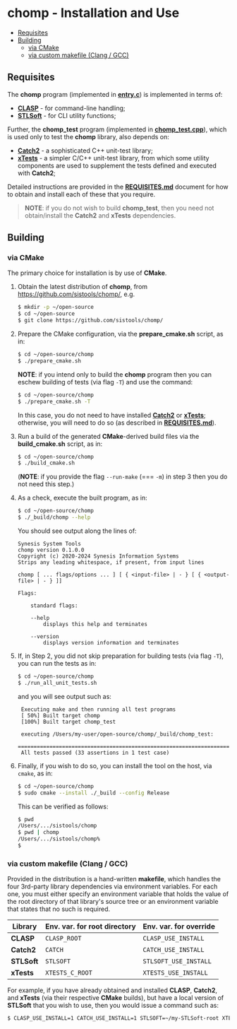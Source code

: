 # chomp - Installation and Use <!-- omit in toc -->


- [Requisites](#requisites)
- [Building](#building)
  - [via CMake](#via-cmake)
  - [via custom makefile (Clang / GCC)](#via-custom-makefile-clang--gcc)


## Requisites

The **chomp** program (implemented in [**entry.c**](./entry.c)) is implemented in terms of:

* [**CLASP**](https://github.com/synesissoftware/CLASP) - for command-line handling;
* [**STLSoft**](https://github.com/synesissoftware/STLSoft-1.10) - for CLI utility functions;

Further, the **chomp_test** program (implemented in [**chomp_test.cpp**](./chomp_test.cpp)), which is used only to test the **chomp** library, also depends on:

* [**Catch2**](https://github.com/catchorg/Catch2) - a sophisticated C++ unit-test library;
* [**xTests**](https://github.com/synesissoftware/xTests) - a simpler C/C++ unit-test library, from which some utility components are used to supplement the tests defined and executed with **Catch2**;

Detailed instructions are provided in the [**REQUISITES.md**](./REQUISITES.md) document for how to obtain and install each of these that you require.

> **NOTE**: if you do not wish to build **chomp_test**, then you need not obtain/install the **Catch2** and **xTests** dependencies.


## Building

### via CMake

The primary choice for installation is by use of **CMake**.

1. Obtain the latest distribution of **chomp**, from
   https://github.com/sistools/chomp/, e.g.

    ```bash
    $ mkdir -p ~/open-source
    $ cd ~/open-source
    $ git clone https://github.com/sistools/chomp/
    ```

2. Prepare the CMake configuration, via the **prepare_cmake.sh** script, as
   in:

    ```bash
    $ cd ~/open-source/chomp
    $ ./prepare_cmake.sh
    ```

   **NOTE**: if you intend only to build the **chomp** program then you can eschew building of tests (via flag `-T`) and use the command:

    ```bash
    $ cd ~/open-source/chomp
    $ ./prepare_cmake.sh -T
    ```

   In this case, you do not need to have installed [**Catch2**](https://github.com/catchorg/Catch2) or [**xTests**](https://github.com/synesissoftware/xTests); otherwise, you will need to do so (as described in [**REQUISITES.md**](./REQUISITES.md)).

3. Run a build of the generated **CMake**-derived build files via the
   **build_cmake.sh** script, as in:

    ```bash
    $ cd ~/open-source/chomp
    $ ./build_cmake.sh
    ```

   (**NOTE**: if you provide the flag `--run-make` (=== `-m`) in step 3 then you do
   not need this step.)

4. As a check, execute the built program, as in:

    ```bash
    $ cd ~/open-source/chomp
    $ ./_build/chomp --help
    ```

   You should see output along the lines of:

    ```plaintext
    Synesis System Tools
    chomp version 0.1.0.0
    Copyright (c) 2020-2024 Synesis Information Systems
    Strips any leading whitespace, if present, from input lines

    chomp [ ... flags/options ... ] [ { <input-file> | - } [ { <output-file> | - } ]]

    Flags:

        standard flags:

        --help
            displays this help and terminates

        --version
            displays version information and terminates
    ```

5. If, in Step 2, you did not skip preparation for building tests (via flag `-T`), you can run the tests as in:

    ```bash
    $ cd ~/open-source/chomp
    $ ./run_all_unit_tests.sh
    ```

   and you will see output such as:

   ```plaintext
    Executing make and then running all test programs
    [ 50%] Built target chomp
    [100%] Built target chomp_test

    executing /Users/my-user/open-source/chomp/_build/chomp_test:
    ===============================================================================
    All tests passed (33 assertions in 1 test case)
   ```

6. Finally, if you wish to do so, you can install the tool on the host, via `cmake`, as in:

    ```bash
    $ cd ~/open-source/chomp
    $ sudo cmake --install ./_build --config Release
    ```

   This can be verified as follows:

    ```bash
    $ pwd
    /Users/.../sistools/chomp
    $ pwd | chomp
    /Users/.../sistools/chomp%
    $
    ```


### via custom makefile (Clang / GCC)

Provided in the distribution is a hand-written **makefile**, which handles the four 3rd-party library dependencies via environment variables. For each one, you must either specify an environment variable that holds the value of the root directory of that library's source tree or an environment variable that states that no such is required.

| Library     | Env. var. for root directory    | Env. var. for override    |
| ----------- | ------------------------------- | ------------------------- |
| **CLASP**   | `CLASP_ROOT`                    | `CLASP_USE_INSTALL`       |
| **Catch2**  | `CATCH`                         | `CATCH_USE_INSTALL`       |
| **STLSoft** | `STLSOFT`                       | `STLSOFT_USE_INSTALL`     |
| **xTests**  | `XTESTS_C_ROOT`                 | `XTESTS_USE_INSTALL`      |

For example, if you have already obtained and installed **CLASP**, **Catch2**, and **xTests** (via their respective **CMake** builds), but have a local version of **STLSoft** that you wish to use, then you would issue a command such as:

```bash
$ CLASP_USE_INSTALL=1 CATCH_USE_INSTALL=1 STLSOFT=~/my-STLSoft-root XTESTS_USE_INSTALL=1 make test
```


<!-- ########################### end of file ########################### -->

